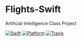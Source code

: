# Flights-Swift

Artificial Intelligence Class Project

[![Swift][swift-badge]][swift-url]
[![Platform][platform-badge]][platform-url]
[![Travis][travis-badge]][travis-url]

[swift-badge]: https://img.shields.io/badge/Swift-4.0-orange.svg?style=flat
[swift-url]: https://swift.org
[platform-badge]: https://img.shields.io/badge/Platforms-OS%20X%20--%20Linux-lightgray.svg?style=flat
[platform-url]: https://swift.org
[travis-badge]: https://travis-ci.org/Zialus/IA-Flights-Swift.svg?branch=master
[travis-url]: https://travis-ci.org/Zialus/IA-Flights-Swift
